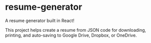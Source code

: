 # resume-generator
A resume generator built in React! 

This project helps create a resume from JSON code for downloading, printing, and auto-saving to Google Drive, Dropbox, or OneDrive.
